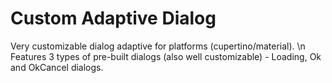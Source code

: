 # Custom Adaptive Dialog

Very customizable dialog adaptive for platforms (cupertino/material). \n
Features 3 types of pre-built dialogs (also well customizable) - Loading, Ok and OkCancel dialogs.


